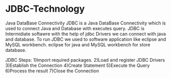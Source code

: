 # JDBC-Technology
Java DataBase Connectivity
JDBC is a Java DataBase Connectivity which is used to connect Java and Database with executes query.
JDBC is Intermidiate softawre with the help of jdbc Drivers we can connect with java and database.
To run JDBC we used to software application like eclipse and MySQL workbench.
eclipse for java and MySQL workbench for store database.

JDBC Steps:
1)Import required packages.
2)Load and register JDBC Drivers
3)Establish the Connection
4)Create Statement
5)Execute the Query
6)Process the result
7)Close the Connection

